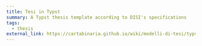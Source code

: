 ```yaml
---
title: Tesi in Typst
summary: A Typst thesis template according to DISI's specifications
tags:
  - thesis
external_link: https://cartabinaria.github.io/wiki/modelli-di-tesi/typst/
---
```

